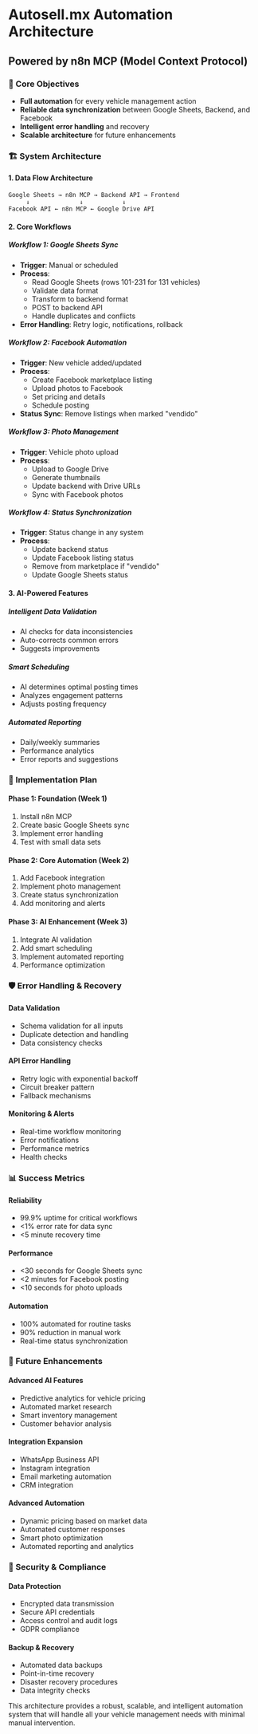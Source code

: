 # Autosell.mx Automation Architecture
## Powered by n8n MCP (Model Context Protocol)

### 🎯 Core Objectives
- **Full automation** for every vehicle management action
- **Reliable data synchronization** between Google Sheets, Backend, and Facebook
- **Intelligent error handling** and recovery
- **Scalable architecture** for future enhancements

### 🏗️ System Architecture

#### 1. **Data Flow Architecture**
```
Google Sheets → n8n MCP → Backend API → Frontend
     ↓              ↓           ↓
Facebook API ← n8n MCP ← Google Drive API
```

#### 2. **Core Workflows**

##### **Workflow 1: Google Sheets Sync**
- **Trigger**: Manual or scheduled
- **Process**: 
  - Read Google Sheets (rows 101-231 for 131 vehicles)
  - Validate data format
  - Transform to backend format
  - POST to backend API
  - Handle duplicates and conflicts
- **Error Handling**: Retry logic, notifications, rollback

##### **Workflow 2: Facebook Automation**
- **Trigger**: New vehicle added/updated
- **Process**:
  - Create Facebook marketplace listing
  - Upload photos to Facebook
  - Set pricing and details
  - Schedule posting
- **Status Sync**: Remove listings when marked "vendido"

##### **Workflow 3: Photo Management**
- **Trigger**: Vehicle photo upload
- **Process**:
  - Upload to Google Drive
  - Generate thumbnails
  - Update backend with Drive URLs
  - Sync with Facebook photos

##### **Workflow 4: Status Synchronization**
- **Trigger**: Status change in any system
- **Process**:
  - Update backend status
  - Update Facebook listing status
  - Remove from marketplace if "vendido"
  - Update Google Sheets status

#### 3. **AI-Powered Features**

##### **Intelligent Data Validation**
- AI checks for data inconsistencies
- Auto-corrects common errors
- Suggests improvements

##### **Smart Scheduling**
- AI determines optimal posting times
- Analyzes engagement patterns
- Adjusts posting frequency

##### **Automated Reporting**
- Daily/weekly summaries
- Performance analytics
- Error reports and suggestions

### 🔧 Implementation Plan

#### **Phase 1: Foundation (Week 1)**
1. Install n8n MCP
2. Create basic Google Sheets sync
3. Implement error handling
4. Test with small data sets

#### **Phase 2: Core Automation (Week 2)**
1. Add Facebook integration
2. Implement photo management
3. Create status synchronization
4. Add monitoring and alerts

#### **Phase 3: AI Enhancement (Week 3)**
1. Integrate AI validation
2. Add smart scheduling
3. Implement automated reporting
4. Performance optimization

### 🛡️ Error Handling & Recovery

#### **Data Validation**
- Schema validation for all inputs
- Duplicate detection and handling
- Data consistency checks

#### **API Error Handling**
- Retry logic with exponential backoff
- Circuit breaker pattern
- Fallback mechanisms

#### **Monitoring & Alerts**
- Real-time workflow monitoring
- Error notifications
- Performance metrics
- Health checks

### 📊 Success Metrics

#### **Reliability**
- 99.9% uptime for critical workflows
- <1% error rate for data sync
- <5 minute recovery time

#### **Performance**
- <30 seconds for Google Sheets sync
- <2 minutes for Facebook posting
- <10 seconds for photo uploads

#### **Automation**
- 100% automated for routine tasks
- 90% reduction in manual work
- Real-time status synchronization

### 🚀 Future Enhancements

#### **Advanced AI Features**
- Predictive analytics for vehicle pricing
- Automated market research
- Smart inventory management
- Customer behavior analysis

#### **Integration Expansion**
- WhatsApp Business API
- Instagram integration
- Email marketing automation
- CRM integration

#### **Advanced Automation**
- Dynamic pricing based on market data
- Automated customer responses
- Smart photo optimization
- Automated reporting and analytics

### 🔐 Security & Compliance

#### **Data Protection**
- Encrypted data transmission
- Secure API credentials
- Access control and audit logs
- GDPR compliance

#### **Backup & Recovery**
- Automated data backups
- Point-in-time recovery
- Disaster recovery procedures
- Data integrity checks

This architecture provides a robust, scalable, and intelligent automation system that will handle all your vehicle management needs with minimal manual intervention.
